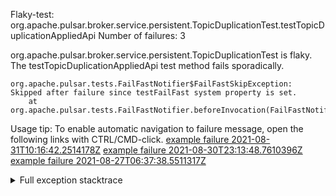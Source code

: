         
Flaky-test: org.apache.pulsar.broker.service.persistent.TopicDuplicationTest.testTopicDuplicationAppliedApi
Number of failures: 3

org.apache.pulsar.broker.service.persistent.TopicDuplicationTest is flaky. The testTopicDuplicationAppliedApi test method fails sporadically.

```
org.apache.pulsar.tests.FailFastNotifier$FailFastSkipException: Skipped after failure since testFailFast system property is set.
	at org.apache.pulsar.tests.FailFastNotifier.beforeInvocation(FailFastNotifier.java:88)

```

Usage tip: To enable automatic navigation to failure message, open the following links with CTRL/CMD-click.
[example failure 2021-08-31T10:16:42.2514178Z](https://github.com/apache/pulsar/runs/3471501156?check_suite_focus=true#step:10:1967)
[example failure 2021-08-30T23:13:48.7610396Z](https://github.com/apache/pulsar/runs/3467152431?check_suite_focus=true#step:9:1273)
[example failure 2021-08-27T06:37:38.5511317Z](https://github.com/apache/pulsar/runs/3440411059?check_suite_focus=true#step:9:3195)


<details>
<summary>Full exception stacktrace</summary>
<code><pre>
org.apache.pulsar.tests.FailFastNotifier$FailFastSkipException: Skipped after failure since testFailFast system property is set.
	at org.apache.pulsar.tests.FailFastNotifier.beforeInvocation(FailFastNotifier.java:88)

</pre></code>
</details>

